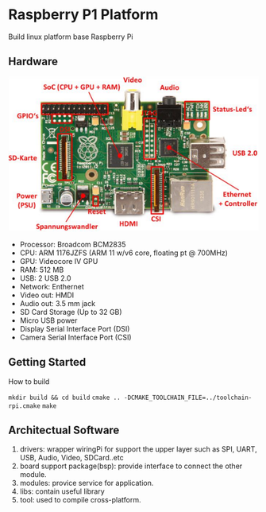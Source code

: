 # Raspberry P1 Platform

Build linux platform base Raspberry Pi  

## Hardware 

![Architectual Hardware](docs/hardware.PNG?raw=true)
- Processor: Broadcom BCM2835
- CPU: ARM 1176JZFS (ARM 11 w/v6 core, floating pt @ 700MHz)
- GPU: Videocore IV GPU
- RAM: 512 MB
- USB: 2 USB 2.0
- Network: Enthernet
- Video out: HMDI
- Audio out: 3.5 mm jack
- SD Card Storage (Up to 32 GB)
- Micro USB power
- Display Serial Interface Port (DSI)
- Camera Serial Interface Port (CSI)

## Getting Started
 
How to build 

`mkdir build && cd build`
`cmake .. -DCMAKE_TOOLCHAIN_FILE=../toolchain-rpi.cmake`
`make`

## Architectual Software

1. drivers: wrapper wiringPi for support the upper layer such as SPI, UART, USB, Audio, Video, SDCard..etc
2. board support package(bsp): provide interface to connect the other module.
3. modules: provice service for application.
3. libs: contain useful library
4. tool: used to compile cross-platform.
